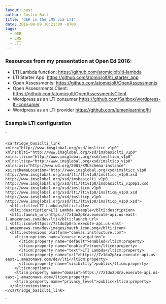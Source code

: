 ```yaml
---
layout: post
author: Justin Ball
title: "OER in the LMS via LTI"
date: 2016-00-09 10:21:00 -0700
tags:
  - OER
  - LMS
  - LTI
---
```


<h3>Resources from my presentation at Open Ed 2016:</h3>
<ul>
  <li>LTI Lambda function: <a href="https://github.com/atomicjolt/lti-lambda">https://github.com/atomicjolt/lti-lambda</a></li>
  <li>LTI Starter App: <a href="https://github.com/atomicjolt/lti_starter_app">https://github.com/atomicjolt/lti_starter_app</a></li>
  <li>Open Assessments: <a href="https://github.com/atomicjolt/OpenAssessments">https://github.com/atomicjolt/OpenAssessments</a></li>
  <li>Open Assessments Client: <a href="https://github.com/atomicjolt/OpenAssessmentsClient">https://github.com/atomicjolt/OpenAssessmentsClient</a></li>
  <li>Wordpress as an LTI consumer <a href="https://github.com/Saltbox/wordpress-lti-consumer">https://github.com/Saltbox/wordpress-lti-consumer</a></li>
  <li>Wordpress as an LTI provider <a href="https://github.com/lumenlearning/lti">https://github.com/lumenlearning/lti</a></li>
</ul>

<h3>Example LTI configuration</h3>

`
  <?xml version="1.0" encoding="UTF-8"?>
    <cartridge_basiclti_link xmlns="http://www.imsglobal.org/xsd/imslticc_v1p0" xmlns:blti="http://www.imsglobal.org/xsd/imsbasiclti_v1p0" xmlns:lticm="http://www.imsglobal.org/xsd/imslticm_v1p0" xmlns:lticp="http://www.imsglobal.org/xsd/imslticp_v1p0" xmlns:xsi="http://www.w3.org/2001/XMLSchema-instance" xsi:schemaLocation="http://www.imsglobal.org/xsd/imslticc_v1p0 http://www.imsglobal.org/xsd/lti/ltiv1p0/imslticc_v1p0.xsd http://www.imsglobal.org/xsd/imsbasiclti_v1p0 http://www.imsglobal.org/xsd/lti/ltiv1p0/imsbasiclti_v1p0p1.xsd http://www.imsglobal.org/xsd/imslticm_v1p0 http://www.imsglobal.org/xsd/lti/ltiv1p0/imslticm_v1p0.xsd http://www.imsglobal.org/xsd/imslticp_v1p0 http://www.imsglobal.org/xsd/lti/ltiv1p0/imslticp_v1p0.xsd">
      <blti:title>LTI Lambda</blti:title>
      <blti:description>LTI Lambda example</blti:description>
      <blti:launch_url>https://7z1do2p8ra.execute-api.us-east-1.amazonaws.com/dev/lti</blti:launch_url>
      <blti:icon>https://7z1do2p8ra.execute-api.us-east-1.amazonaws.com/dev/images/oauth_icon.png</blti:icon>
      <blti:extensions platform="canvas.instructure.com">
        <lticm:options name="course_navigation">
          <lticm:property name="default">enabled</lticm:property>
          <lticm:property name="enabled">true</lticm:property>
          <lticm:property name="text">LTI Lambda</lticm:property>
          <lticm:property name="url">https://7z1do2p8ra.execute-api.us-east-1.amazonaws.com/dev/lti</lticm:property>
          <lticm:property name="visibility">public</lticm:property>
        </lticm:options>
        <lticm:property name="domain">https://7z1do2p8ra.execute-api.us-east-1.amazonaws.com</lticm:property>
        <lticm:property name="privacy_level">public</lticm:property>
      </blti:extensions>
    </cartridge_basiclti_link>
  `